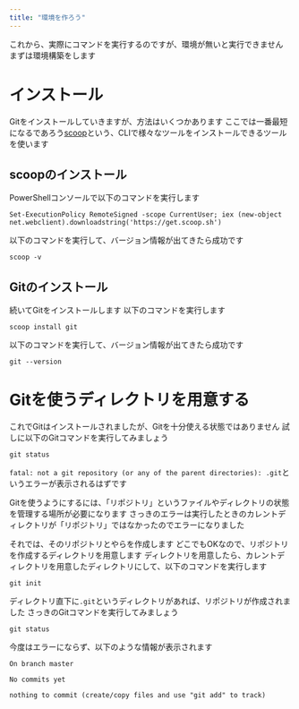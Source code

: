 ```yaml
---
title: "環境を作ろう"
---
```


これから、実際にコマンドを実行するのですが、環境が無いと実行できません
まずは環境構築をします

# インストール

Gitをインストールしていきますが、方法はいくつかあります
ここでは一番最短になるであろう[scoop](https://scoop.sh/)という、CLIで様々なツールをインストールできるツールを使います

## scoopのインストール

PowerShellコンソールで以下のコマンドを実行します

```shell
Set-ExecutionPolicy RemoteSigned -scope CurrentUser; iex (new-object net.webclient).downloadstring('https://get.scoop.sh')
```

以下のコマンドを実行して、バージョン情報が出てきたら成功です

```shell
scoop -v
```

## Gitのインストール

続いてGitをインストールします
以下のコマンドを実行します

```shell
scoop install git
```

以下のコマンドを実行して、バージョン情報が出てきたら成功です

```shell
git --version
```

# Gitを使うディレクトリを用意する

これでGitはインストールされましたが、Gitを十分使える状態ではありません
試しに以下のGitコマンドを実行してみましょう

```shell
git status
```

`fatal: not a git repository (or any of the parent directories): .git`というエラーが表示されるはずです

Gitを使うようにするには、「リポジトリ」というファイルやディレクトリの状態を管理する場所が必要になります
さっきのエラーは実行したときのカレントディレクトリが「リポジトリ」ではなかったのでエラーになりました

それでは、そのリポジトリとやらを作成します
どこでもOKなので、リポジトリを作成するディレクトリを用意します
ディレクトリを用意したら、カレントディレクトリを用意したディレクトリにして、以下のコマンドを実行します

```shell
git init
```

ディレクトリ直下に`.git`というディレクトリがあれば、リポジトリが作成されました
さっきのGitコマンドを実行してみましょう

```shell
git status
```

今度はエラーにならず、以下のような情報が表示されます

```shell
On branch master

No commits yet

nothing to commit (create/copy files and use "git add" to track)
```

